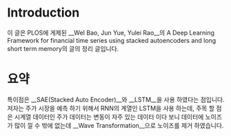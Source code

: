 # Introduction

이 글은  PLOS에 게제된 __WeI Bao, Jun Yue, Yulei Rao__의 A Deep Learning Framework for financial time series using stacked autoencoders and long short term memory의 글의 정리 글입니다.


# 요약

특이점은 __SAE(Stacked Auto Encoder)__와 __LSTM__을 사용 하였다는 점입니다. 저자는 주가 시장을 예측 하기 위해서 RNN의 계열인 LSTM을 사용 하는데, 주목 할 점은 시계열 데이터인 주가 데이터는 변동이 자주 있는 데이터 이다 보니 데이터에 노이즈가 많이 낄 수 밖에 없는데  __Wave Transformation__으로 노이즈를 제거 하였습니다. 
